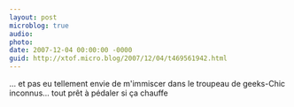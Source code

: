 ```yaml
---
layout: post
microblog: true
audio: 
photo: 
date: 2007-12-04 00:00:00 -0000
guid: http://xtof.micro.blog/2007/12/04/t469561942.html
---
```

... et pas eu tellement envie de m'immiscer dans le troupeau de geeks-Chic inconnus... tout prêt à pédaler si ça chauffe
